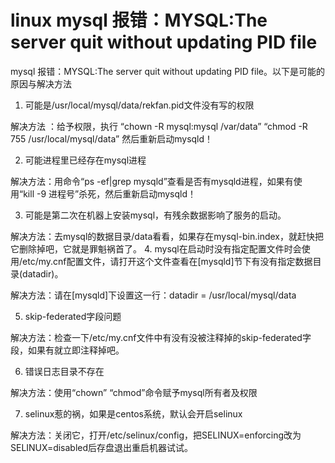 linux mysql 报错：MYSQL:The server quit without updating PID file
=================================================================

mysql 报错：MYSQL:The server quit without updating PID file。以下是可能的原因与解决方法

1. 可能是/usr/local/mysql/data/rekfan.pid文件没有写的权限

  解决方法 ：给予权限，执行 “chown -R mysql:mysql /var/data” “chmod -R 755 /usr/local/mysql/data”  然后重新启动mysqld！

2. 可能进程里已经存在mysql进程

  解决方法：用命令“ps -ef|grep mysqld”查看是否有mysqld进程，如果有使用“kill -9  进程号”杀死，然后重新启动mysqld！

3. 可能是第二次在机器上安装mysql，有残余数据影响了服务的启动。

  解决方法：去mysql的数据目录/data看看，如果存在mysql-bin.index，就赶快把它删除掉吧，它就是罪魁祸首了。
4. mysql在启动时没有指定配置文件时会使用/etc/my.cnf配置文件，请打开这个文件查看在[mysqld]节下有没有指定数据目录(datadir)。

  解决方法：请在[mysqld]下设置这一行：datadir = /usr/local/mysql/data

5. skip-federated字段问题

  解决方法：检查一下/etc/my.cnf文件中有没有没被注释掉的skip-federated字段，如果有就立即注释掉吧。

6. 错误日志目录不存在

  解决方法：使用“chown” “chmod”命令赋予mysql所有者及权限

7. selinux惹的祸，如果是centos系统，默认会开启selinux

  解决方法：关闭它，打开/etc/selinux/config，把SELINUX=enforcing改为SELINUX=disabled后存盘退出重启机器试试。
